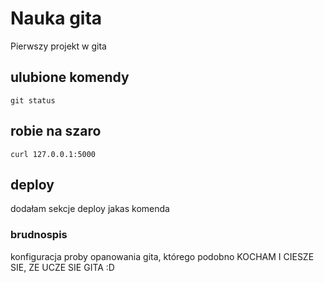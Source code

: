 # Nauka gita
Pierwszy projekt w gita
## ulubione komendy
    git status

## robie na szaro
```
curl 127.0.0.1:5000
```
## deploy
dodałam sekcje deploy
    jakas komenda
    
### brudnospis
konfiguracja
proby opanowania gita, którego podobno KOCHAM
I CIESZE SIE, ZE UCZE SIE GITA :D
